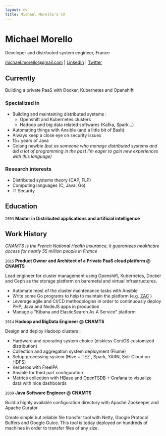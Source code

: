 ```yaml
---
layout: cv
title: Michael Morello's CV
---
```

# Michael Morello
Developer and distributed system engineer, France

<div id="webaddress">
<a href="michael.morello@gmail.com">michael.morello@gmail.com</a>
| <a href="https://www.linkedin.com/in/michaelmorello/">LinkedIn</a>
| <a href="https://twitter.com/barkbay">Twitter</a>
</div>


## Currently

Building a private PaaS with Docker, Kubernetes and Openshift

### Specialized in

- Building and maintaining distributed systems :
  - Openshift and Kubernetes clusters
  - Hadoop and big data related softwares (Kafka, Spark...)
- Automating things with Ansible (and a little bit of Bash)
- Always keep a close eye on security issues
- 15+ years of Java
- Golang newbie *(but as someone who manage distributed systems and did a lot of programming in the past I'm eager to gain new experiences with this language)*

### Research interests

- Distributed systems theory (CAP, FLP)
- Computing languages (C, Java, Go)
- IT Security

## Education

`2003`
__Master in Distributed applications and artificial intelligence__

## Work History
*CNAMTS is the French National Health Insurance, it guarantees healthcare access for nearly 55 million people in France*

`2015`
__Product Owner and Architect of a Private PaaS cloud platform @ CNAMTS__

Lead engineer for cluster management using Openshift, Kubernetes, Docker and Ceph as the storage platform on baremetal and virtual infrastructures.

* Automate most of the cluster maintenance tasks with Ansible
* Write some Go programs to help to maintain the platform (e.g. [ZAC](https://github.com/barkbay/zac) )
* Leverage agile and CI/CD methodologies in order to continuously deploy PHP, Java and NodeJS apps in production
* Manage a "Kibana and ElasticSearch As A Service" platform


`2014`
__Hadoop and BigData Engineer @ CNAMTS__

Design and deploy Hadoop clusters :
* Hardware and operating system choice (diskless CentOS customized distribution)
* Collection and aggregation system deployment (Flume)
* Setup processing system (Hive + TEZ , Spark, YARN, Solr Cloud on HDFS)
* Kerberos with FreeIPA
* Ansible for third part configuration
* Metrics collection with HBase and OpenTSDB + Grafana to visualize data with nice dashboards

`2009`
__Java Software Engineer @ CNAMTS__

Build a highly available configuration directory with Apache Zookeeper and Apache Curator

Create simple but reliable file transfer tool with Netty, Google Protocol Buffers and Google Guice. This tool is today deployed on hundreds of machines in order to transfer files of any size.


<!-- ### Footer

Last updated: September 2017 -->



